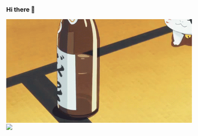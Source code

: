 ### Hi there 👋
<!---
- 🔭 I’m currently working on - Nothing atm
- 🌱 I’m currently learning - C, C++ , Python, JS
- 🤔 I’m looking for help with Web dev
--->
![ ](https://github.com/k3d4R2/k3d4R2/blob/main/Assets/natsume-yuujinchou-natsumes-bookof-friends.gif)
![](https://tenor.com/view/karen-nisemonogatari-goodbye-waving-farewell-gif-22222962)
<!---- 💬 Ask me about ...
- 📫 How to reach me: ...
- 😄 Pronouns: ...
- ⚡ Fun fact: ...
-->
